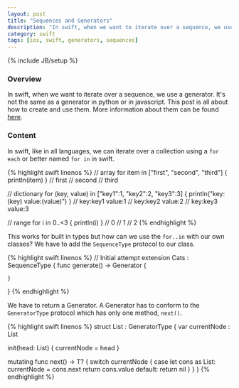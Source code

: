 ```yaml
---
layout: post
title: "Sequences and Generators"
description: "In swift, when we want to iterate over a sequence, we use a generator. It's not the same as a generator in python or in javascript. This post is all about how to create and use them. More information about them can be found [here](http://austinzheng.com/2015/01/24/swift-seq/?utm_source=Swift+Weekly&utm_campaign=63f62d065e-Swift_Weekly_8&utm_medium=email&utm_term=0_3c61623c17-63f62d065e-181458449)."
category: swift
tags: [ios, swift, generators, sequences]
---
```

{% include JB/setup %}

<!-- Overview -->
<h3>Overview</h3>

In swift, when we want to iterate over a sequence, we use a generator. It's not the same as a generator in python or in javascript. This post is all about how to create and use them. More information about them can be found [here](http://austinzheng.com/2015/01/24/swift-seq/?utm_source=Swift+Weekly&utm_campaign=63f62d065e-Swift_Weekly_8&utm_medium=email&utm_term=0_3c61623c17-63f62d065e-181458449).

<!-- Content -->
<h3>Content</h3>

In swift, like in all languages, we can iterate over a collection using a `for each` or better named `for in` in swift.

{% highlight swift linenos %}
// array
for item in ["first", "second", "third"] {
    println(item)
}
// first
// second
// third


// dictionary
for (key, value) in ["key1":1, "key2":2, "key3":3] {
    println("key:\(key) value:\(value)")
}
// key:key1 value:1
// key:key2 value:2
// key:key3 value:3


// range
for i in 0..<3 {
    println(i)
}
// 0
// 1
// 2
{% endhighlight %}

This works for built in types but how can we use the `for..in` with our own classes? We have to add the `SequenceType` protocol to our class.

{% highlight swift linenos %}
// Initial attempt
extension Cats : SequenceType {
    func generate() -> Generator {
        
    }
}
{% endhighlight %}

We have to return a Generator. A Generator has to conform to the `GeneratorType` protocol which has only one method, `next()`.

{% highlight swift linenos %}
struct List<T> : GeneratorType {
  var currentNode : List<T>

  init(head: List<T>) {
    currentNode = head
  }

  mutating func next() -> T? {
    switch currentNode {
    case let cons as List<T>:
      currentNode = cons.next
      return cons.value
    default:
      return nil
    }
  }
}
{% endhighlight %}

